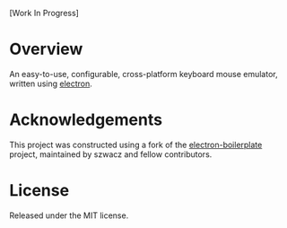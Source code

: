 [Work In Progress]

# Overview

An easy-to-use, configurable, cross-platform keyboard mouse emulator, written using [electron](https://github.com/electron/electron).

# Acknowledgements

This project was constructed using a fork of the [electron-boilerplate](https://github.com/szwacz/electron-boilerplate) project, maintained by szwacz and fellow contributors.   

# License

Released under the MIT license.
